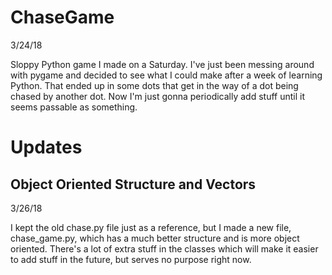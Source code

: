 # ChaseGame
3/24/18

Sloppy Python game I made on a Saturday. I've just been messing around with pygame and decided to see what I could make after a week of learning Python. That ended up in some dots that get in the way of a dot being chased by another dot. Now I'm just gonna periodically add stuff until it seems passable as something.
# Updates
## Object Oriented Structure and Vectors
3/26/18

I kept the old chase.py file just as a reference, but I made a new file, chase_game.py, which has a much better structure and is more object oriented. There's a lot of extra stuff in the classes which will make it easier to add stuff in the future, but serves no purpose right now.

